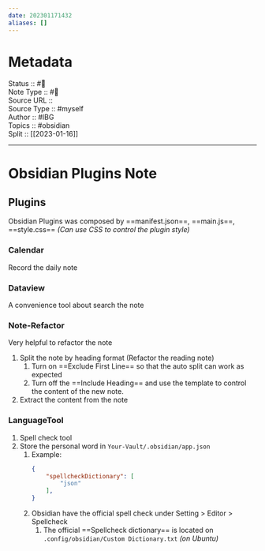 ```yaml
---
date: 202301171432
aliases: []
---
```


# Metadata
Status :: #🌱  <br>
Note Type :: #📝  <br>
Source URL :: []() <br>
Source Type :: #myself  <br>
Author :: #IBG <br>
Topics :: #obsidian <br>
Split :: [[2023-01-16]]

---
# Obsidian Plugins Note
## Plugins 
Obsidian Plugins was composed by ==manifest.json==, ==main.js==, ==style.css== *(Can use CSS to control the plugin style)*

### Calendar
Record the daily note

### Dataview
A convenience tool about search the note

### Note-Refactor
Very helpful to refactor the note
1. Split the note by heading format (Refactor the reading note)
	1. Turn on ==Exclude First Line== so that the auto split can work as expected
	2. Turn off the ==Include Heading== and use the template to control the content of the new note.
2. Extract the content from the note

### LanguageTool
1. Spell check tool
2. Store the personal word in `Your-Vault/.obsidian/app.json`
	1. Example:  
		```json
		{
			"spellcheckDictionary": [
				"json"
			],
		}
		```
	2. Obsidian have the official spell check under Setting > Editor > Spellcheck
		1. The official ==Spellcheck dictionary== is located on `.config/obsidian/Custom Dictionary.txt` *(on Ubuntu)*
